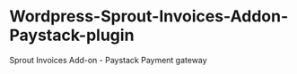 # Wordpress-Sprout-Invoices-Addon-Paystack-plugin
Sprout Invoices Add-on - Paystack Payment gateway
